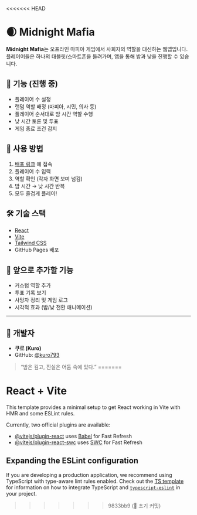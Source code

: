 <<<<<<< HEAD
# 🌒 Midnight Mafia

**Midnight Mafia**는 오프라인 마피아 게임에서 사회자의 역할을 대신하는 웹앱입니다.  
플레이어들은 하나의 태블릿/스마트폰을 돌려가며, 앱을 통해 밤과 낮을 진행할 수 있습니다.

## 🎯 기능 (진행 중)

- 플레이어 수 설정
- 랜덤 역할 배정 (마피아, 시민, 의사 등)
- 플레이어 순서대로 밤 시간 역할 수행
- 낮 시간 토론 및 투표
- 게임 종료 조건 감지

## 📱 사용 방법

1. [배포 링크](https://kuro793.github.io/Midnight-Mafia) 에 접속
2. 플레이어 수 입력
3. 역할 확인 (각자 화면 보며 넘김)
4. 밤 시간 → 낮 시간 반복
5. 모두 즐겁게 플레이!

## 🛠️ 기술 스택

- [React](https://reactjs.org/)
- [Vite](https://vitejs.dev/)
- [Tailwind CSS](https://tailwindcss.com/)
- GitHub Pages 배포

## 🌱 앞으로 추가할 기능

- 커스텀 역할 추가
- 투표 기록 보기
- 사망자 정리 및 게임 로그
- 시각적 효과 (밤/낮 전환 애니메이션)

---

## 👤 개발자

- **쿠로 (Kuro)**
- GitHub: [@kuro793](https://github.com/kuro793)

> “밤은 깊고, 진실은 어둠 속에 있다.”
=======
# React + Vite

This template provides a minimal setup to get React working in Vite with HMR and some ESLint rules.

Currently, two official plugins are available:

- [@vitejs/plugin-react](https://github.com/vitejs/vite-plugin-react/blob/main/packages/plugin-react) uses [Babel](https://babeljs.io/) for Fast Refresh
- [@vitejs/plugin-react-swc](https://github.com/vitejs/vite-plugin-react/blob/main/packages/plugin-react-swc) uses [SWC](https://swc.rs/) for Fast Refresh

## Expanding the ESLint configuration

If you are developing a production application, we recommend using TypeScript with type-aware lint rules enabled. Check out the [TS template](https://github.com/vitejs/vite/tree/main/packages/create-vite/template-react-ts) for information on how to integrate TypeScript and [`typescript-eslint`](https://typescript-eslint.io) in your project.
>>>>>>> 9833bb9 (🎉 초기 커밋)
